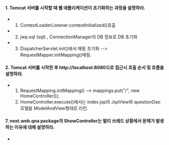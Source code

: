 #### 1. Tomcat 서버를 시작할 때 웹 애플리케이션이 초기화하는 과정을 설명하라.
* 1. ContextLoaderListener.contextInitialized()호출
* 2. jwp.sql (sql) , ConnectionManager의 DB 정보로 DB 초기화
* 3. DispatcherServlet.init()에서 매핑 초기화 --> RequestMapper.initMapping()매핑.

#### 2. Tomcat 서버를 시작한 후 http://localhost:8080으로 접근시 호출 순서 및 흐름을 설명하라.
* 1. RequestMapping.initMapping() --> mappings.put("/", new HomeController());
  2. HomeController.execute()에서는 index.jsp의 JspView와 questionDao 모델을 ModelAndView형태로 리턴.
  
#### 7. next.web.qna package의 ShowController는 멀티 쓰레드 상황에서 문제가 발생하는 이유에 대해 설명하라.
* 
